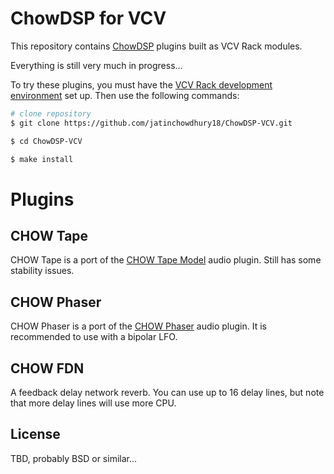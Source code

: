 # ChowDSP for VCV

This repository contains [ChowDSP](https://ccrma.stanford.edu/~jatin/chowdsp) plugins built as VCV Rack modules.

Everything is still very much in progress...

To try these plugins, you must have the [VCV Rack development environment](https://vcvrack.com/manual/Building#building-rack-plugins) set up. Then use the following commands:
```bash
# clone repository
$ git clone https://github.com/jatinchowdhury18/ChowDSP-VCV.git

$ cd ChowDSP-VCV

$ make install
```

# Plugins

## CHOW Tape
CHOW Tape is a port of the [CHOW Tape Model](https://github.com/jatinchowdhury18/AnalogTapeModel) audio plugin. Still has some stability issues.

## CHOW Phaser
CHOW Phaser is a port of the [CHOW Phaser](https://github.com/jatinchowdhury18/ChowPhaser) audio plugin. It is recommended to use with a bipolar LFO.

## CHOW FDN
A feedback delay network reverb. You can use up to 16 delay lines, but note that more delay lines will use more CPU.

## License

TBD, probably BSD or similar...
